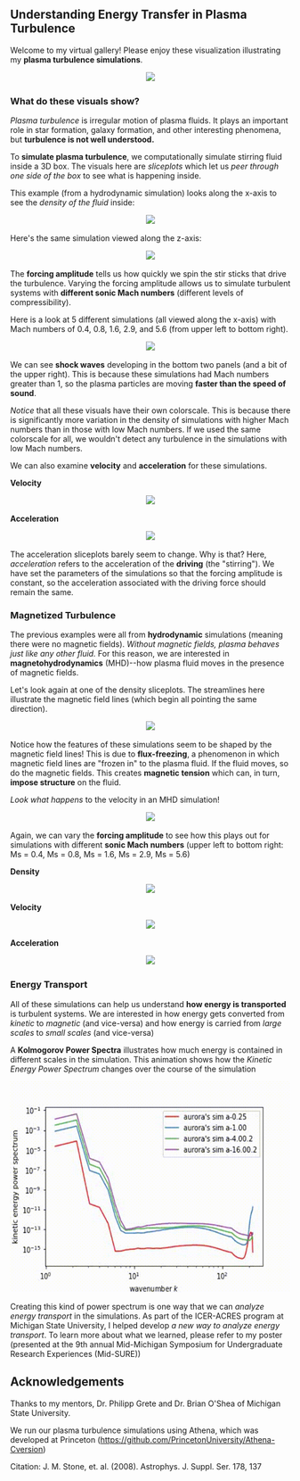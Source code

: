 ## Understanding Energy Transfer in Plasma Turbulence

Welcome to my virtual gallery! 
Please enjoy these visualization illustrating my **plasma turbulence simulations**.

<p align="center">
  <img src="MHD_a-64.00_density_z.gif">
</p>

### What do these visuals show?

*Plasma turbulence* is irregular motion of plasma fluids. It plays an important role in star formation, galaxy formation, and other interesting phenomena, but **turbulence is not well understood.**

To **simulate plasma turbulence**, we computationally simulate stirring fluid inside a 3D box. The visuals here are *sliceplots* which let us *peer through one side of the box* to see what is happening inside. 

This example (from a hydrodynamic simulation) looks along the x-axis to see the *density of the fluid* inside:

<p align="center">
  <img src="a-64.00_density_x.gif">
</p>

Here's the same simulation viewed along the z-axis:

<p align="center">
  <img src="a-64.00_density_z.gif">
</p>

The **forcing amplitude** tells us how quickly we spin the stir sticks that drive the turbulence. Varying the forcing amplitude allows us to simulate turbulent systems with **different sonic Mach numbers** (different levels of compressibility). 

Here is a look at 5 different simulations (all viewed along the x-axis) with Mach numbers of 0.4, 0.8, 1.6, 2.9, and 5.6 (from upper left to bottom right). 

<p align="center">
  <img src="hydro_density_x_movie.gif">
</p>

We can see **shock waves** developing in the bottom two panels (and a bit of the upper right). This is because these simulations had Mach numbers greater than 1, so the plasma particles are moving **faster than the speed of sound**.

*Notice* that all these visuals have their own colorscale. This is because there is significantly more variation in the density of simulations with higher Mach numbers than in those with low Mach numbers. If we used the same colorscale for all, we wouldn't detect any turbulence in the simulations with low Mach numbers.

We can also examine **velocity** and **acceleration** for these simulations.

**Velocity**
<p align="center">
  <img src="hydro_velocity_x_x_movie.gif">
</p>

**Acceleration**
<p align="center">
  <img src="hydro_acceleration_x_x_movie.gif">
</p>

The acceleration sliceplots barely seem to change. Why is that? Here, *acceleration* refers to the acceleration of the **driving** (the "stirring"). We have set the parameters of the simulations so that the forcing amplitude is constant, so the acceleration associated with the driving force should remain the same.

### Magnetized Turbulence

The previous examples were all from **hydrodynamic** simulations (meaning there were no magnetic fields). *Without magnetic fields, plasma behaves just like any other fluid.* For this reason, we are interested in **magnetohydrodynamics** (MHD)--how plasma fluid moves in the presence of magnetic fields.

Let's look again at one of the density sliceplots. The streamlines here illustrate the magnetic field lines (which begin all pointing the same direction).

<p align="center">
  <img src="MHD_a-64.00_density_z.gif">
</p>

Notice how the features of these simulations seem to be shaped by the magnetic field lines! This is due to **flux-freezing**, a phenomenon in which magnetic field lines are "frozen in" to the plasma fluid. If the fluid moves, so do the magnetic fields. This creates **magnetic tension** which can, in turn, **impose structure** on the fluid.

*Look what happens* to the velocity in an MHD simulation!

<p align="center">
  <img src="a-64.00-256-MHD_velocity_y_y.gif">
</p>

Again, we can vary the **forcing amplitude** to see how this plays out for simulations with different **sonic Mach numbers** (upper left to bottom right: Ms = 0.4, Ms = 0.8, Ms = 1.6, Ms = 2.9, Ms = 5.6)

**Density**

<p align="center">
  <img src="MHD_density_y_movie.gif">
</p>

**Velocity**

<p align="center">
  <img src="MHD_velocity_y_y_movie.gif">
</p>

**Acceleration**

<p align="center">
  <img src="MHD_acceleration_y_y_movie.gif">
</p>

### Energy Transport

All of these simulations can help us understand **how energy is transported** is turbulent systems. We are interested in how energy gets converted from *kinetic* to *magnetic* (and vice-versa) and how energy is carried from *large scales* to *small scales* (and vice-versa)

A **Kolmogorov Power Spectra** illustrates how much energy is contained in different scales in the simulation. This animation shows how the *Kinetic Energy Power Spectrum* changes over the course of the simulation

![](rhoU_Full_power_spectra.gif)

Creating this kind of power spectrum is one way that we can *analyze energy transport* in the simulations. As part of the ICER-ACRES program at Michigan State University, I helped develop *a new way to analyze energy transport*. To learn more about what we learned, please refer to my poster (presented at the 9th annual Mid-Michigan Symposium for Undergraduate Research Experiences (Mid-SURE))

## Acknowledgements
Thanks to my mentors, Dr. Philipp Grete and Dr. Brian O'Shea of Michigan State University.

We run our plasma turbulence simulations using Athena, which was developed at Princeton (https://github.com/PrincetonUniversity/Athena-Cversion)

Citation: J. M. Stone, et. al. (2008). Astrophys. J. Suppl. Ser. 178, 137
